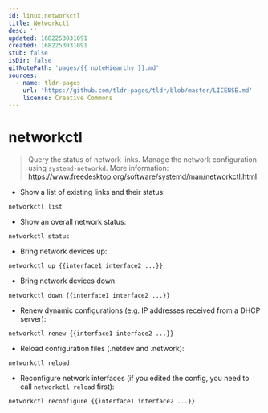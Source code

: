 ```yaml
---
id: linux.networkctl
title: Networkctl
desc: ''
updated: 1682253031091
created: 1682253031091
stub: false
isDir: false
gitNotePath: 'pages/{{ noteHiearchy }}.md'
sources:
  - name: tldr-pages
    url: 'https://github.com/tldr-pages/tldr/blob/master/LICENSE.md'
    license: Creative Commons
---
```

# networkctl

> Query the status of network links.
> Manage the network configuration using `systemd-networkd`.
> More information: <https://www.freedesktop.org/software/systemd/man/networkctl.html>.

- Show a list of existing links and their status:

`networkctl list`

- Show an overall network status:

`networkctl status`

- Bring network devices up:

`networkctl up {{interface1 interface2 ...}}`

- Bring network devices down:

`networkctl down {{interface1 interface2 ...}}`

- Renew dynamic configurations (e.g. IP addresses received from a DHCP server):

`networkctl renew {{interface1 interface2 ...}}`

- Reload configuration files (.netdev and .network):

`networkctl reload`

- Reconfigure network interfaces (if you edited the config, you need to call `networkctl reload` first):

`networkctl reconfigure {{interface1 interface2 ...}}`

